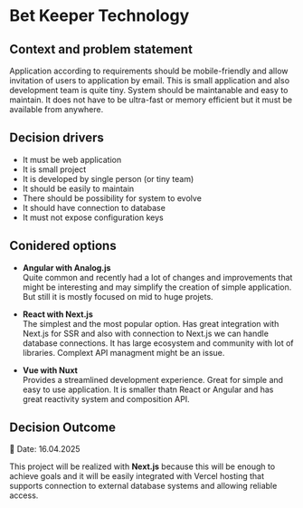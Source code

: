 
# Bet Keeper Technology

## Context and problem statement

Application according to requirements should be mobile-friendly and allow invitation of users to application by email. This is small application and also development team is quite tiny. System should be maintanable and easy to maintain. It does not have to be ultra-fast or memory efficient but it must be available from anywhere.

## Decision drivers

- It must be web application
- It is small project
- It is developed by single person (or tiny team)
- It should be easily to maintain
- There should be possibility for system to evolve
- It should have connection to database 
- It must not expose configuration keys

## Conidered options


- **Angular with Analog.js**  
Quite common and recently had a lot of changes and improvements that might be interesting and may simplify the creation of simple application. But still it is mostly focused on mid to huge projets.

- **React with Next.js**  
The simplest and the most popular option. Has great integration with Next.js for SSR and also with connection to Next.js we can handle database connections. It has large ecosystem and community with lot of libraries. Complext API managment might be an issue.

- **Vue with Nuxt**  
Provides a streamlined development experience. Great for simple and easy to use application. It is smaller thatn React or Angular and has great reactivity system and composition API. 

## Decision Outcome

📆 Date: 16.04.2025

This project will be realized with **Next.js** because this will be enough to achieve goals and it will be easily integrated with Vercel hosting that supports connection to external database systems and allowing reliable access.
